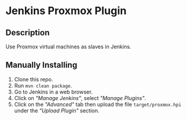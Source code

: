 # Jenkins Proxmox Plugin

## Description
Use Proxmox virtual machines as slaves in Jenkins.

## Manually Installing
 1. Clone this repo. 
 2. Run ``mvn clean package``. 
 3. Go to Jenkins in a web browser. 
 4. Click on *"Manage Jenkins"*, select *"Manage Plugins"*. 
 5. Click on the *"Advanced"* tab then upload the file `target/proxmox.hpi` under the *"Upload Plugin"* section.


